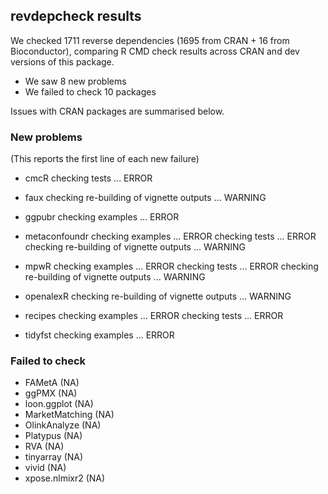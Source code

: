 ## revdepcheck results

We checked 1711 reverse dependencies (1695 from CRAN + 16 from Bioconductor), comparing R CMD check results across CRAN and dev versions of this package.

 * We saw 8 new problems
 * We failed to check 10 packages

Issues with CRAN packages are summarised below.

### New problems
(This reports the first line of each new failure)

* cmcR
  checking tests ... ERROR

* faux
  checking re-building of vignette outputs ... WARNING

* ggpubr
  checking examples ... ERROR

* metaconfoundr
  checking examples ... ERROR
  checking tests ... ERROR
  checking re-building of vignette outputs ... WARNING

* mpwR
  checking examples ... ERROR
  checking tests ... ERROR
  checking re-building of vignette outputs ... WARNING

* openalexR
  checking re-building of vignette outputs ... WARNING

* recipes
  checking examples ... ERROR
  checking tests ... ERROR

* tidyfst
  checking examples ... ERROR

### Failed to check

* FAMetA         (NA)
* ggPMX          (NA)
* loon.ggplot    (NA)
* MarketMatching (NA)
* OlinkAnalyze   (NA)
* Platypus       (NA)
* RVA            (NA)
* tinyarray      (NA)
* vivid          (NA)
* xpose.nlmixr2  (NA)
